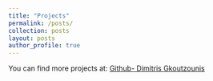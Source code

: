 ```yaml
---
title: "Projects"
permalink: /posts/
collection: posts
layout: posts
author_profile: true
---
```


You can find more projects at: [Github- Dimitris Gkoutzounis](https://github.com/DimitrisGkoutzounis)